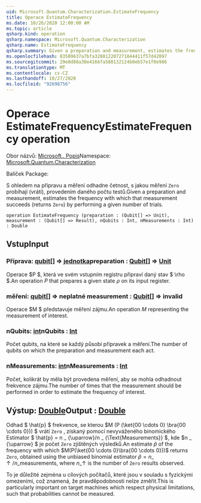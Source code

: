 ```yaml
---
uid: Microsoft.Quantum.Characterization.EstimateFrequency
title: Operace EstimateFrequency
ms.date: 10/26/2020 12:00:00 AM
ms.topic: article
qsharp.kind: operation
qsharp.namespace: Microsoft.Quantum.Characterization
qsharp.name: EstimateFrequency
qsharp.summary: Given a preparation and measurement, estimates the frequency with which that measurement succeeds (returns `Zero`) by performing a given number of trials.
ms.openlocfilehash: 83589637a7bfa328812207271844411f57d42097
ms.sourcegitcommit: 29e0d88a30e4166fa580132124b0eb57e1f0e986
ms.translationtype: MT
ms.contentlocale: cs-CZ
ms.lasthandoff: 10/27/2020
ms.locfileid: "92698756"
---
```

# <a name="estimatefrequency-operation"></a><span data-ttu-id="458ad-102">Operace EstimateFrequency</span><span class="sxs-lookup"><span data-stu-id="458ad-102">EstimateFrequency operation</span></span>

<span data-ttu-id="458ad-103">Obor názvů: [Microsoft.. Popis](xref:Microsoft.Quantum.Characterization)</span><span class="sxs-lookup"><span data-stu-id="458ad-103">Namespace: [Microsoft.Quantum.Characterization](xref:Microsoft.Quantum.Characterization)</span></span>

<span data-ttu-id="458ad-104">Balíček [](https://nuget.org/packages/)</span><span class="sxs-lookup"><span data-stu-id="458ad-104">Package: [](https://nuget.org/packages/)</span></span>


<span data-ttu-id="458ad-105">S ohledem na přípravu a měření odhadne četnost, s jakou měření `Zero` probíhají (vrátí), provedením daného počtu testů.</span><span class="sxs-lookup"><span data-stu-id="458ad-105">Given a preparation and measurement, estimates the frequency with which that measurement succeeds (returns `Zero`) by performing a given number of trials.</span></span>

```qsharp
operation EstimateFrequency (preparation : (Qubit[] => Unit), measurement : (Qubit[] => Result), nQubits : Int, nMeasurements : Int) : Double
```


## <a name="input"></a><span data-ttu-id="458ad-106">Vstup</span><span class="sxs-lookup"><span data-stu-id="458ad-106">Input</span></span>

### <a name="preparation--qubit--unit"></a><span data-ttu-id="458ad-107">Příprava: [qubit](xref:microsoft.quantum.lang-ref.qubit)[] => [jednotka](xref:microsoft.quantum.lang-ref.unit)</span><span class="sxs-lookup"><span data-stu-id="458ad-107">preparation : [Qubit](xref:microsoft.quantum.lang-ref.qubit)[] => [Unit](xref:microsoft.quantum.lang-ref.unit)</span></span> 

<span data-ttu-id="458ad-108">Operace $P $, která ve svém vstupním registru připraví daný stav $ \rho $.</span><span class="sxs-lookup"><span data-stu-id="458ad-108">An operation $P$ that prepares a given state $\rho$ on its input register.</span></span>


### <a name="measurement--qubit--__invalidresult__"></a><span data-ttu-id="458ad-109">měření: [qubit](xref:microsoft.quantum.lang-ref.qubit)[] => __neplatné <Result>__</span><span class="sxs-lookup"><span data-stu-id="458ad-109">measurement : [Qubit](xref:microsoft.quantum.lang-ref.qubit)[] => __invalid<Result>__</span></span> 

<span data-ttu-id="458ad-110">Operace $M $ představuje měření zájmu.</span><span class="sxs-lookup"><span data-stu-id="458ad-110">An operation $M$ representing the measurement of interest.</span></span>


### <a name="nqubits--int"></a><span data-ttu-id="458ad-111">nQubits: [int](xref:microsoft.quantum.lang-ref.int)</span><span class="sxs-lookup"><span data-stu-id="458ad-111">nQubits : [Int](xref:microsoft.quantum.lang-ref.int)</span></span>

<span data-ttu-id="458ad-112">Počet qubits, na které se každý působí přípravek a měření.</span><span class="sxs-lookup"><span data-stu-id="458ad-112">The number of qubits on which the preparation and measurement each act.</span></span>


### <a name="nmeasurements--int"></a><span data-ttu-id="458ad-113">nMeasurements: [int](xref:microsoft.quantum.lang-ref.int)</span><span class="sxs-lookup"><span data-stu-id="458ad-113">nMeasurements : [Int](xref:microsoft.quantum.lang-ref.int)</span></span>

<span data-ttu-id="458ad-114">Počet, kolikrát by měla být provedena měření, aby se mohla odhadnout frekvence zájmu.</span><span class="sxs-lookup"><span data-stu-id="458ad-114">The number of times that the measurement should be performed in order to estimate the frequency of interest.</span></span>



## <a name="output--double"></a><span data-ttu-id="458ad-115">Výstup: [Double](xref:microsoft.quantum.lang-ref.double)</span><span class="sxs-lookup"><span data-stu-id="458ad-115">Output : [Double](xref:microsoft.quantum.lang-ref.double)</span></span>

<span data-ttu-id="458ad-116">Odhad $ \hat{p} $ frekvence, se kterou $M (P (\ket{00 \cdots 0} \bra{00 \cdots 0})) $ vrátí `Zero` , získaný pomocí nevyváženého binomického Estimator $ \hat{p} = n \_ {\uparrow}/n \_ {\Text{Measurements}} $, kde $n \_ {\uparrow} $ je počet `Zero` zjištěných výsledků.</span><span class="sxs-lookup"><span data-stu-id="458ad-116">An estimate $\hat{p}$ of the frequency with which $M(P(\ket{00 \cdots 0}\bra{00 \cdots 0}))$ returns `Zero`, obtained using the unbiased binomial estimator $\hat{p} = n\_{\uparrow} / n\_{\text{measurements}}$, where $n\_{\uparrow}$ is the number of `Zero` results observed.</span></span>

<span data-ttu-id="458ad-117">To je důležité zejména u cílových počítačů, které jsou v souladu s fyzickými omezeními, což znamená, že pravděpodobnosti nelze změřit.</span><span class="sxs-lookup"><span data-stu-id="458ad-117">This is particularly important on target machines which respect physical limitations, such that probabilities cannot be measured.</span></span>